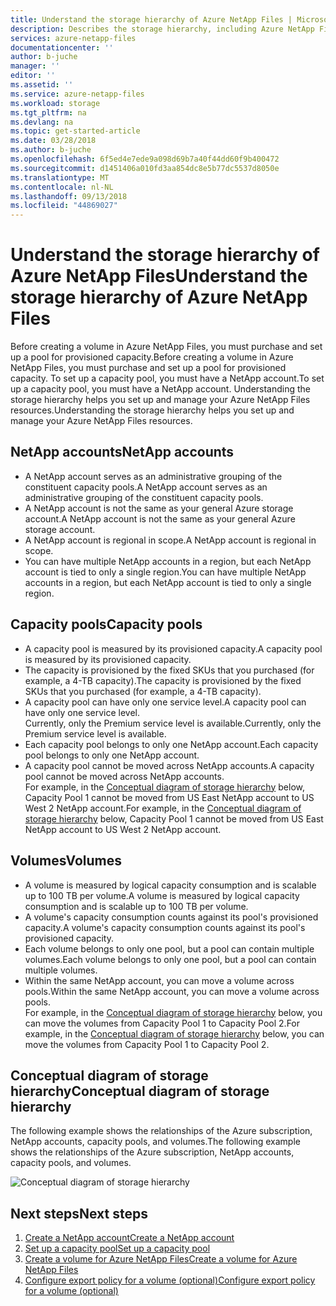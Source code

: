 ```yaml
---
title: Understand the storage hierarchy of Azure NetApp Files | Microsoft Docs
description: Describes the storage hierarchy, including Azure NetApp Files accounts, capacity pools, and volumes.
services: azure-netapp-files
documentationcenter: ''
author: b-juche
manager: ''
editor: ''
ms.assetid: ''
ms.service: azure-netapp-files
ms.workload: storage
ms.tgt_pltfrm: na
ms.devlang: na
ms.topic: get-started-article
ms.date: 03/28/2018
ms.author: b-juche
ms.openlocfilehash: 6f5ed4e7ede9a098d69b7a40f44dd60f9b400472
ms.sourcegitcommit: d1451406a010fd3aa854dc8e5b77dc5537d8050e
ms.translationtype: MT
ms.contentlocale: nl-NL
ms.lasthandoff: 09/13/2018
ms.locfileid: "44869027"
---
```

# <a name="understand-the-storage-hierarchy-of-azure-netapp-files"></a><span data-ttu-id="01991-103">Understand the storage hierarchy of Azure NetApp Files</span><span class="sxs-lookup"><span data-stu-id="01991-103">Understand the storage hierarchy of Azure NetApp Files</span></span>

<span data-ttu-id="01991-104">Before creating a volume in Azure NetApp Files, you must purchase and set up a pool for provisioned capacity.</span><span class="sxs-lookup"><span data-stu-id="01991-104">Before creating a volume in Azure NetApp Files, you must purchase and set up a pool for provisioned capacity.</span></span>  <span data-ttu-id="01991-105">To set up a capacity pool, you must have a NetApp account.</span><span class="sxs-lookup"><span data-stu-id="01991-105">To set up a capacity pool, you must have a NetApp account.</span></span> <span data-ttu-id="01991-106">Understanding the storage hierarchy helps you set up and manage your Azure NetApp Files resources.</span><span class="sxs-lookup"><span data-stu-id="01991-106">Understanding the storage hierarchy helps you set up and manage your Azure NetApp Files resources.</span></span>

## <a name="azure_netapp_files_account"></a><span data-ttu-id="01991-107">NetApp accounts</span><span class="sxs-lookup"><span data-stu-id="01991-107">NetApp accounts</span></span>

- <span data-ttu-id="01991-108">A NetApp account serves as an administrative grouping of the constituent capacity pools.</span><span class="sxs-lookup"><span data-stu-id="01991-108">A NetApp account serves as an administrative grouping of the constituent capacity pools.</span></span>  
- <span data-ttu-id="01991-109">A NetApp account is not the same as your general Azure storage account.</span><span class="sxs-lookup"><span data-stu-id="01991-109">A NetApp account is not the same as your general Azure storage account.</span></span> 
- <span data-ttu-id="01991-110">A NetApp account is regional in scope.</span><span class="sxs-lookup"><span data-stu-id="01991-110">A NetApp account is regional in scope.</span></span>   
- <span data-ttu-id="01991-111">You can have multiple NetApp accounts in a region, but each NetApp account is tied to only a single region.</span><span class="sxs-lookup"><span data-stu-id="01991-111">You can have multiple NetApp accounts in a region, but each NetApp account is tied to only a single region.</span></span>

## <a name="capacity_pools"></a><span data-ttu-id="01991-112">Capacity pools</span><span class="sxs-lookup"><span data-stu-id="01991-112">Capacity pools</span></span>

- <span data-ttu-id="01991-113">A capacity pool is measured by its provisioned capacity.</span><span class="sxs-lookup"><span data-stu-id="01991-113">A capacity pool is measured by its provisioned capacity.</span></span>  
- <span data-ttu-id="01991-114">The capacity is provisioned by the fixed SKUs that you purchased (for example, a 4-TB capacity).</span><span class="sxs-lookup"><span data-stu-id="01991-114">The capacity is provisioned by the fixed SKUs that you purchased (for example, a 4-TB capacity).</span></span>
- <span data-ttu-id="01991-115">A capacity pool can have only one service level.</span><span class="sxs-lookup"><span data-stu-id="01991-115">A capacity pool can have only one service level.</span></span>  
  <span data-ttu-id="01991-116">Currently, only the Premium service level is available.</span><span class="sxs-lookup"><span data-stu-id="01991-116">Currently, only the Premium service level is available.</span></span>
- <span data-ttu-id="01991-117">Each capacity pool belongs to only one NetApp account.</span><span class="sxs-lookup"><span data-stu-id="01991-117">Each capacity pool belongs to only one NetApp account.</span></span>  
- <span data-ttu-id="01991-118">A capacity pool cannot be moved across NetApp accounts.</span><span class="sxs-lookup"><span data-stu-id="01991-118">A capacity pool cannot be moved across NetApp accounts.</span></span>   
  <span data-ttu-id="01991-119">For example, in the [Conceptual diagram of storage hierarchy](#conceptual_diagram_of_storage_hierarchy) below, Capacity Pool 1 cannot be moved from US East NetApp account to US West 2 NetApp account.</span><span class="sxs-lookup"><span data-stu-id="01991-119">For example, in the [Conceptual diagram of storage hierarchy](#conceptual_diagram_of_storage_hierarchy) below, Capacity Pool 1 cannot be moved from US East NetApp account to US West 2 NetApp account.</span></span>  

## <a name="volumes"></a><span data-ttu-id="01991-120">Volumes</span><span class="sxs-lookup"><span data-stu-id="01991-120">Volumes</span></span>

- <span data-ttu-id="01991-121">A volume is measured by logical capacity consumption and is scalable up to 100 TB per volume.</span><span class="sxs-lookup"><span data-stu-id="01991-121">A volume is measured by logical capacity consumption and is scalable up to 100 TB per volume.</span></span>
- <span data-ttu-id="01991-122">A volume's capacity consumption counts against its pool's provisioned capacity.</span><span class="sxs-lookup"><span data-stu-id="01991-122">A volume's capacity consumption counts against its pool's provisioned capacity.</span></span>
- <span data-ttu-id="01991-123">Each volume belongs to only one pool, but a pool can contain multiple volumes.</span><span class="sxs-lookup"><span data-stu-id="01991-123">Each volume belongs to only one pool, but a pool can contain multiple volumes.</span></span> 
- <span data-ttu-id="01991-124">Within the same NetApp account, you can move a volume across pools.</span><span class="sxs-lookup"><span data-stu-id="01991-124">Within the same NetApp account, you can move a volume across pools.</span></span>    
  <span data-ttu-id="01991-125">For example, in the [Conceptual diagram of storage hierarchy](#conceptual_diagram_of_storage_hierarchy) below, you can move the volumes from Capacity Pool 1 to Capacity Pool 2.</span><span class="sxs-lookup"><span data-stu-id="01991-125">For example, in the [Conceptual diagram of storage hierarchy](#conceptual_diagram_of_storage_hierarchy) below, you can move the volumes from Capacity Pool 1 to Capacity Pool 2.</span></span>

## <a name="conceptual_diagram_of_storage_hierarchy"></a><span data-ttu-id="01991-126">Conceptual diagram of storage hierarchy</span><span class="sxs-lookup"><span data-stu-id="01991-126">Conceptual diagram of storage hierarchy</span></span> 
<span data-ttu-id="01991-127">The following example shows the relationships of the Azure subscription, NetApp accounts, capacity pools,  and volumes.</span><span class="sxs-lookup"><span data-stu-id="01991-127">The following example shows the relationships of the Azure subscription, NetApp accounts, capacity pools,  and volumes.</span></span>   

![Conceptual diagram of storage hierarchy](../media/azure-netapp-files/azure-netapp-files-storage-hierarchy.png)

## <a name="next-steps"></a><span data-ttu-id="01991-129">Next steps</span><span class="sxs-lookup"><span data-stu-id="01991-129">Next steps</span></span>

1. [<span data-ttu-id="01991-130">Create a NetApp account</span><span class="sxs-lookup"><span data-stu-id="01991-130">Create a NetApp account</span></span>](azure-netapp-files-create-netapp-account.md)
2. [<span data-ttu-id="01991-131">Set up a capacity pool</span><span class="sxs-lookup"><span data-stu-id="01991-131">Set up a capacity pool</span></span>](azure-netapp-files-set-up-capacity-pool.md)
3. [<span data-ttu-id="01991-132">Create a volume for Azure NetApp Files</span><span class="sxs-lookup"><span data-stu-id="01991-132">Create a volume for Azure NetApp Files</span></span>](azure-netapp-files-create-volumes.md)
4. [<span data-ttu-id="01991-133">Configure export policy for a volume (optional)</span><span class="sxs-lookup"><span data-stu-id="01991-133">Configure export policy for a volume (optional)</span></span>](azure-netapp-files-configure-export-policy.md)
